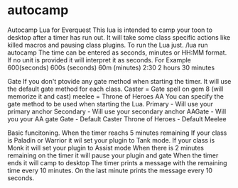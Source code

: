 # autocamp
Autocamp Lua for Everquest
This lua is intended to camp your toon to desktop after a timer has run out.
It will take some class specific actions like killed macros and pausing class plugins.
To run the Lua just.
/lua run autocamp <time> <gatemethod>
The time can be entered as seconds, minutes or HH:MM format. If no unit is provided it will interpret it as seconds. For Example
600(seconds)
600s (seconds)
60m (minutes)
2:30 2 hours 30 minutes

Gate
If you don't ptovide any gate method when starting the timer. It will use the default gate method for each class.
Caster = Gate spell on gem 8 (will memorize it and cast)
meelee = Throne of Heroes AA
You can specify the gate method to be used when starting the Lua.
Primary - Will use your primary anchor
Secondary - Will use your secondary anchor
AAGate - Will you your AA gate
Gate - Default Caster
Throne of Heroes - Default Meelee

Basic funcitoning.
When the timer reachs 5 minutes remaining
If your class is Paladin or Warrior it wil set your plugin to Tank mode.
If your class is Monk it will set your plugin to Assist mode
When there is 2 minutes remaining on the timer it will pause your plugin and gate
When the timer ends it will camp to desktop
The timer prints a message with the remaining time every 10 minutes.
On the last minute prints the message every 10 seconds.


